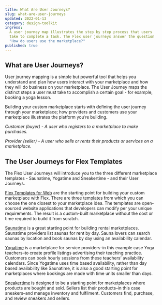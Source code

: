 ```yaml
---
title: What Are User Journeys?
slug: what-are-user-journeys
updated: 2022-01-13
category: design-toolkit
ingress:
  A user journey map illustrates the step by step process that users
  take to complete a task. The Flex user journeys answer the question
  "How do users use the marketplace?"
published: true
---
```


## What are User Journeys?

User journey mapping is a simple but powerful tool that helps you
understand and plan how users interact with your marketplace and how
they will do business on your marketplace. The User Journey maps the
distinct steps a user must take to accomplish a certain goal - for
example, booking a yoga lesson.

Building your custom marketplace starts with defining the user journey
through your marketplace; how providers and customers use your
marketplace illustrates the platform you’re building.

_Customer (buyer) - A user who registers to a marketplace to make
purchases._

_Provider (seller) - A user who sells or rents their products or
services on a marketplace._

## The User Journeys for Flex Templates

The Flex User Journeys will introduce you to the three different
marketplace templates - Saunatime, Yogatime and Sneakertime - and their
User Journeys.

[Flex Templates for Web](/background/concepts/#flex-templates-for-web-ftw)
are the starting point for building your custom marketplace with Flex.
There are three templates from which you can choose the one closest to
your marketplace idea. The templates are open-sourced website
applications that developers can modify per your unique requirements.
The result is a custom-built marketplace without the cost or time
required to build it from scratch.

[Saunatime](/design-toolkit/user-journey-saunatime/) is a great starting
point for building rental marketplaces. Saunatime providers list saunas
for rent by day. Sauna lovers can search saunas by location and book
saunas by day using an availability calendar.

[Yogatime](/design-toolkit/user-journey-yogatime/) is a marketplace for
service providers–in this example case Yoga teachers–to create profile
listings advertising their teaching practice. Customers can book hourly
sessions from these teachers’ availability calendars. Since Yogatime
uses time based availability, rather than day based availability like
Saunatime, it is also a good starting point for marketplaces where
bookings are made with time units smaller than days.

[Sneakertime](/design-toolkit/user-journey-sneakertime/) is designed to
be a starting point for marketplaces where products are bought and sold.
Sellers list their products–in this case sneakers–and manage inventory
and fulfilment. Customers find, purchase, and review sneakers and
sellers.

